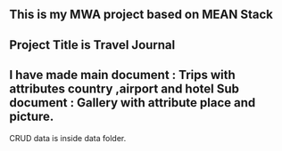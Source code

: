 This is my MWA project based on MEAN Stack
-----------------------------------------
Project Title is Travel Journal
-----------------------------------
I have made main document : Trips with attributes country ,airport and hotel
Sub document : Gallery with attribute place and picture.
---------------------------------------------------------------------------------
CRUD data is inside data folder.

